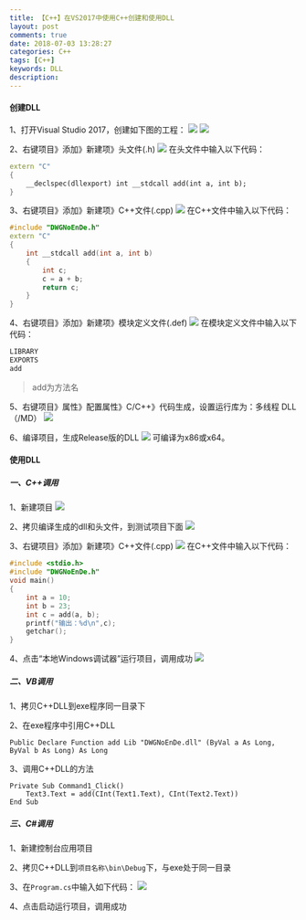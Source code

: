 ```yaml
---
title: 【C++】在VS2017中使用C++创建和使用DLL
layout: post
comments: true
date: 2018-07-03 13:28:27
categories: C++
tags: [C++]
keywords: DLL
description:
---
```


#### 创建DLL
1、打开Visual Studio 2017，创建如下图的工程：
![](http://ogoh2gimk.bkt.clouddn.com/newProject.png)
![](http://ogoh2gimk.bkt.clouddn.com/newProject2.png)

2、右键项目》添加》新建项》头文件(.h)
![](http://ogoh2gimk.bkt.clouddn.com/newh.png)
在头文件中输入以下代码：
``` C++
extern "C"
{
	__declspec(dllexport) int __stdcall add(int a, int b);
}
```

3、右键项目》添加》新建项》C++文件(.cpp)
![](http://ogoh2gimk.bkt.clouddn.com/newcpp.png)
在C++文件中输入以下代码：
``` C++
#include "DWGNoEnDe.h"
extern "C"
{
	int __stdcall add(int a, int b)
	{
		int c;
		c = a + b;
		return c;
	}
}
```

4、右键项目》添加》新建项》模块定义文件(.def)
![](http://ogoh2gimk.bkt.clouddn.com/newdef.png)
在模块定义文件中输入以下代码：
``` C++
LIBRARY
EXPORTS
add
```
> add为方法名

5、右键项目》属性》配置属性》C/C++》代码生成，设置运行库为：多线程 DLL（/MD）
![](http://ogoh2gimk.bkt.clouddn.com/%E5%A4%9A%E7%BA%BF%E7%A8%8BDLL.png)

6、编译项目，生成Release版的DLL
![](http://ogoh2gimk.bkt.clouddn.com/buildDLL.png)
可编译为x86或x64。


#### 使用DLL
##### 一、C++调用
1、新建项目
![](http://ogoh2gimk.bkt.clouddn.com/newWin32.png)

2、拷贝编译生成的dll和头文件，到测试项目下面
![](http://ogoh2gimk.bkt.clouddn.com/copyDLLAndH.png)

3、右键项目》添加》新建项》C++文件(.cpp)
![](http://ogoh2gimk.bkt.clouddn.com/newcpp2.png)
在C++文件中输入以下代码：
``` C++
#include <stdio.h>
#include "DWGNoEnDe.h"
void main()
{
	int a = 10;
	int b = 23;
	int c = add(a, b);
	printf("输出：%d\n",c);
	getchar();
}
```

4、点击“本地Windows调试器”运行项目，调用成功
![](http://ogoh2gimk.bkt.clouddn.com/excuteEXE.png)


##### 二、VB调用
1、拷贝C++DLL到exe程序同一目录下

2、在exe程序中引用C++DLL
```
Public Declare Function add Lib "DWGNoEnDe.dll" (ByVal a As Long, ByVal b As Long) As Long
```

3、调用C++DLL的方法
```
Private Sub Command1_Click()
    Text3.Text = add(CInt(Text1.Text), CInt(Text2.Text))
End Sub
```

##### 三、C#调用
1、新建控制台应用项目

2、拷贝C++DLL到`项目名称\bin\Debug`下，与exe处于同一目录

3、在`Program.cs`中输入如下代码：
![](http://ogoh2gimk.bkt.clouddn.com/Programe.cs)

4、点击启动运行项目，调用成功